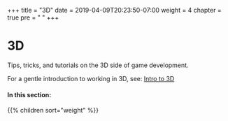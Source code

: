 +++
title = "3D"
date = 2019-04-09T20:23:50-07:00
weight = 4
chapter = true
pre = "<i class='fas fa-cube fa-fw'></i> "
+++

# <i class='fas fa-cube'></i> 3D

Tips, tricks, and tutorials on the 3D side of game development.

For a gentle introduction to working in 3D, see: [Intro to 3D](/godot_recipes/g101/3d/)

#### In this section:

{{% children  sort="weight" %}}